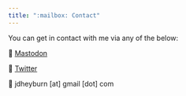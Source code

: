 ```yaml
---
title: ":mailbox: Contact"
---
```


You can get in contact with me via any of the below:

:elephant: [Mastodon](https://hachyderm.io/@jdheyburn)

:baby_chick: [Twitter](https://twitter.com/jdheyburn/)

:email: jdheyburn [at] gmail [dot] com
